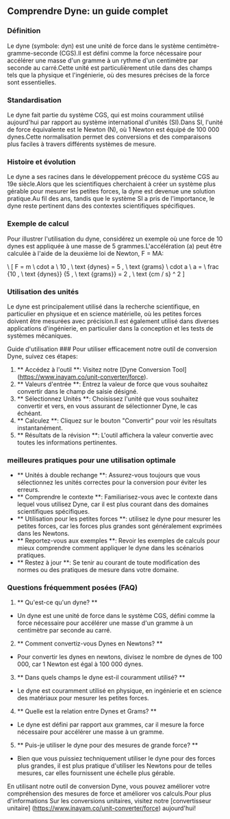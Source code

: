 ## Comprendre Dyne: un guide complet

### Définition
Le dyne (symbole: dyn) est une unité de force dans le système centimètre-gramme-seconde (CGS).Il est défini comme la force nécessaire pour accélérer une masse d'un gramme à un rythme d'un centimètre par seconde au carré.Cette unité est particulièrement utile dans des champs tels que la physique et l'ingénierie, où des mesures précises de la force sont essentielles.

### Standardisation
Le dyne fait partie du système CGS, qui est moins couramment utilisé aujourd'hui par rapport au système international d'unités (SI).Dans SI, l'unité de force équivalente est le Newton (N), où 1 Newton est équipé de 100 000 dynes.Cette normalisation permet des conversions et des comparaisons plus faciles à travers différents systèmes de mesure.

### Histoire et évolution
Le dyne a ses racines dans le développement précoce du système CGS au 19e siècle.Alors que les scientifiques cherchaient à créer un système plus gérable pour mesurer les petites forces, la dyne est devenue une solution pratique.Au fil des ans, tandis que le système SI a pris de l'importance, le dyne reste pertinent dans des contextes scientifiques spécifiques.

### Exemple de calcul
Pour illustrer l'utilisation du dyne, considérez un exemple où une force de 10 dynes est appliquée à une masse de 5 grammes.L'accélération (a) peut être calculée à l'aide de la deuxième loi de Newton, F = MA:

\ [
F = m \ cdot a \\
10 \, \ text {dynes} = 5 \, \ text {grams} \ cdot a \\
a = \ frac {10 \, \ text {dynes}} {5 \, \ text {grams}} = 2 \, \ text {cm / s} ^ 2
\]

### Utilisation des unités
Le dyne est principalement utilisé dans la recherche scientifique, en particulier en physique et en science matérielle, où les petites forces doivent être mesurées avec précision.Il est également utilisé dans diverses applications d'ingénierie, en particulier dans la conception et les tests de systèmes mécaniques.

Guide d'utilisation ###
Pour utiliser efficacement notre outil de conversion Dyne, suivez ces étapes:

1. ** Accédez à l'outil **: Visitez notre [Dyne Conversion Tool] (https://www.inayam.co/unit-converter/force).
2. ** Valeurs d'entrée **: Entrez la valeur de force que vous souhaitez convertir dans le champ de saisie désigné.
3. ** Sélectionnez Unités **: Choisissez l'unité que vous souhaitez convertir et vers, en vous assurant de sélectionner Dyne, le cas échéant.
4. ** Calculez **: Cliquez sur le bouton "Convertir" pour voir les résultats instantanément.
5. ** Résultats de la révision **: L'outil affichera la valeur convertie avec toutes les informations pertinentes.

### meilleures pratiques pour une utilisation optimale
- ** Unités à double rechange **: Assurez-vous toujours que vous sélectionnez les unités correctes pour la conversion pour éviter les erreurs.
- ** Comprendre le contexte **: Familiarisez-vous avec le contexte dans lequel vous utilisez Dyne, car il est plus courant dans des domaines scientifiques spécifiques.
- ** Utilisation pour les petites forces **: utilisez le dyne pour mesurer les petites forces, car les forces plus grandes sont généralement exprimées dans les Newtons.
- ** Reportez-vous aux exemples **: Revoir les exemples de calculs pour mieux comprendre comment appliquer le dyne dans les scénarios pratiques.
- ** Restez à jour **: Se tenir au courant de toute modification des normes ou des pratiques de mesure dans votre domaine.

### Questions fréquemment posées (FAQ)

1. ** Qu'est-ce qu'un dyne? **
- Un dyne est une unité de force dans le système CGS, défini comme la force nécessaire pour accélérer une masse d'un gramme à un centimètre par seconde au carré.

2. ** Comment convertiz-vous Dynes en Newtons? **
- Pour convertir les dynes en newtons, divisez le nombre de dynes de 100 000, car 1 Newton est égal à 100 000 dynes.

3. ** Dans quels champs le dyne est-il couramment utilisé? **
- Le dyne est couramment utilisé en physique, en ingénierie et en science des matériaux pour mesurer les petites forces.

4. ** Quelle est la relation entre Dynes et Grams? **
- Le dyne est défini par rapport aux grammes, car il mesure la force nécessaire pour accélérer une masse à un gramme.

5. ** Puis-je utiliser le dyne pour des mesures de grande force? **
- Bien que vous puissiez techniquement utiliser le dyne pour des forces plus grandes, il est plus pratique d'utiliser les Newtons pour de telles mesures, car elles fournissent une échelle plus gérable.

En utilisant notre outil de conversion Dyne, vous pouvez améliorer votre compréhension des mesures de force et améliorer vos calculs.Pour plus d'informations Sur les conversions unitaires, visitez notre [convertisseur unitaire] (https://www.inayam.co/unit-converter/force) aujourd'hui!